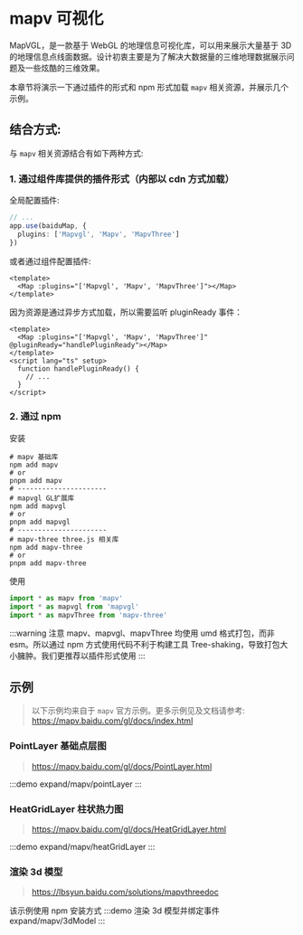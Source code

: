 # mapv 可视化

MapVGL，是一款基于 WebGL 的地理信息可视化库，可以用来展示大量基于 3D 的地理信息点线面数据。设计初衷主要是为了解决大数据量的三维地理数据展示问题及一些炫酷的三维效果。

本章节将演示一下通过插件的形式和 npm 形式加载 `mapv` 相关资源，并展示几个示例。

## 结合方式:

与 `mapv` 相关资源结合有如下两种方式:

### 1. 通过组件库提供的插件形式（内部以 cdn 方式加载）

全局配置插件:

```ts
// ...
app.use(baiduMap, {
  plugins: ['Mapvgl', 'Mapv', 'MapvThree']
})
```

或者通过组件配置插件:

```vue
<template>
  <Map :plugins="['Mapvgl', 'Mapv', 'MapvThree']"></Map>
</template>
```

因为资源是通过异步方式加载，所以需要监听 pluginReady 事件：

```vue
<template>
  <Map :plugins="['Mapvgl', 'Mapv', 'MapvThree']" @pluginReady="handlePluginReady"></Map>
</template>
<script lang="ts" setup>
  function handlePluginReady() {
    // ...
  }
</script>
```

### 2. 通过 npm

安装

```shell
# mapv 基础库
npm add mapv
# or
pnpm add mapv
# ----------------------
# mapvgl GL扩展库
npm add mapvgl
# or
pnpm add mapvgl
# ----------------------
# mapv-three three.js 相关库
npm add mapv-three
# or
pnpm add mapv-three
```

使用

```ts
import * as mapv from 'mapv'
import * as mapvgl from 'mapvgl'
import * as mapvThree from 'mapv-three'
```

:::warning 注意
mapv、mapvgl、mapvThree 均使用 umd 格式打包，而非 esm。所以通过 npm 方式使用代码不利于构建工具 Tree-shaking，导致打包大小臃肿。我们更推荐以插件形式使用
:::


## 示例

> 以下示例均来自于 `mapv` 官方示例。更多示例见及文档请参考: https://mapv.baidu.com/gl/docs/index.html

### PointLayer 基础点层图

> https://mapv.baidu.com/gl/docs/PointLayer.html

:::demo
expand/mapv/pointLayer
:::

### HeatGridLayer 柱状热力图

> https://mapv.baidu.com/gl/docs/HeatGridLayer.html

:::demo
expand/mapv/heatGridLayer
:::

### 渲染 3d 模型

> https://lbsyun.baidu.com/solutions/mapvthreedoc

该示例使用 npm 安装方式
:::demo 渲染 3d 模型并绑定事件
expand/mapv/3dModel
:::
